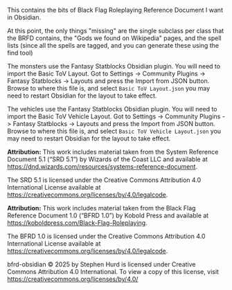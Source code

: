 This contains the bits of Black Flag Roleplaying Reference Document I want in Obsidian.

At this point, the only things "missing" are the single subclass per class that the BRFD contains, the "Gods we found on Wikipedia" pages, and the spell lists (since all the spells are tagged, and you can generate these using the find tool)

The monsters use the Fantasy Statblocks Obsidian plugin. You will need to import the Basic ToV Layout. Got to Settings -> Community Plugins -> Fantasy Statblocks -> Layouts and press the Import from JSON button. Browse to where this file is, and select `Basic ToV Layout.json` you may need to restart Obsidian for the layout to take effect.

The vehicles use the Fantasy Statblocks Obsidian plugin. You will need to import the Basic ToV Vehicle Layout. Got to Settings -> Community Plugins -> Fantasy Statblocks -> Layouts and press the Import from JSON button. Browse to where this file is, and select `Basic ToV Vehicle Layout.json` you may need to restart Obsidian for the layout to take effect.

**Attribution:** This work includes material taken from the System Reference Document 5.1 (“SRD 5.1”) by Wizards of the Coast LLC and available at https://dnd.wizards.com/resources/systems-reference-document.

The SRD 5.1 is licensed under the Creative Commons Attribution 4.0 International License
available at https://creativecommons.org/licenses/by/4.0/legalcode.

**Attribution:** This work includes material taken from the Black Flag Reference Document 1.0 (“BFRD 1.0”) by Kobold Press and available at https://koboldpress.com/Black-Flag-Roleplaying.

The BFRD 1.0 is licensed under the Creative Commons Attribution 4.0 International License available at https://creativecommons.org/licenses/by/4.0/legalcode.

bfrd-obsidian © 2025 by Stephen Hurd is licensed under Creative Commons Attribution 4.0 International. To view a copy of this license, visit https://creativecommons.org/licenses/by/4.0/
